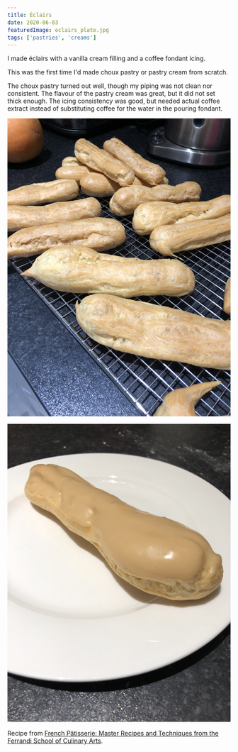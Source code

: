 ```yaml
---
title: Éclairs
date: 2020-06-03
featuredImage: eclairs_plate.jpg
tags: ['pastries', 'creams']
---
```


I made éclairs with a vanilla cream filling and a coffee fondant icing.

This was the first time I'd made choux pastry or pastry cream from scratch.

The choux pastry turned out well, though my piping was not clean nor consistent. The flavour of the pastry cream was great, but it did not set thick enough. The icing consistency was good, but needed actual coffee extract instead of substituting coffee for the water in the pouring fondant.

![Éclairs on a cooling rack](eclairs_cooling.jpg)

![An éclair on a plate](eclairs_plate.jpg)

Recipe from [French Pâtisserie: Master Recipes and Techniques from the Ferrandi School of Culinary Arts](https://www.amazon.co.uk/French-Pâtisserie-Techniques-Ferrandi-Culinary/dp/2080203185).
